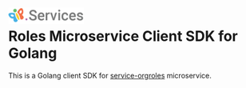 # <img src="https://github.com/pip-services/pip-services/raw/master/design/Logo.png" alt="Pip.Services Logo" style="max-width:30%"> <br/> Roles Microservice Client SDK for Golang

This is a Golang client SDK for [service-orgroles](http://github.com/pip-services-users2/service-orgroles-go) microservice.
